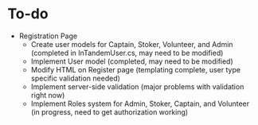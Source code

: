 # To-do

* Registration Page
  * Create user models for Captain, Stoker, Volunteer, and Admin (completed in InTandemUser.cs, may need to be modified)
  * Implement User model (completed, may need to be modified)
  * Modify HTML on Register page (templating complete, user type specific validation needed)
  * Implement server-side validation (major problems with validation right now)
  * Implement Roles system for Admin, Stoker, Captain, and Volunteer (in progress, need to get authorization working)
